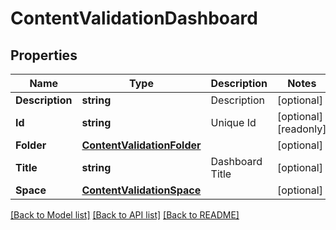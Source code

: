 # ContentValidationDashboard

## Properties

Name | Type | Description | Notes
------------ | ------------- | ------------- | -------------
**Description** | **string** | Description | [optional] 
**Id** | **string** | Unique Id | [optional] [readonly] 
**Folder** | [**ContentValidationFolder**](ContentValidationFolder.md) |  | [optional] 
**Title** | **string** | Dashboard Title | [optional] 
**Space** | [**ContentValidationSpace**](ContentValidationSpace.md) |  | [optional] 

[[Back to Model list]](../README.md#documentation-for-models) [[Back to API list]](../README.md#documentation-for-api-endpoints) [[Back to README]](../README.md)


